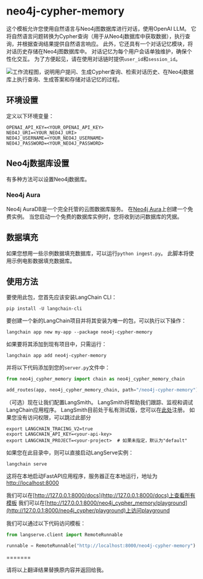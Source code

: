 # neo4j-cypher-memory

这个模板允许您使用自然语言与Neo4j图数据库进行对话，使用OpenAI LLM。
它将自然语言问题转换为Cypher查询（用于从Neo4j数据库中获取数据），执行查询，并根据查询结果提供自然语言响应。
此外，它还具有一个对话记忆模块，将对话历史存储在Neo4j图数据库中。
对话记忆为每个用户会话单独维护，确保个性化交互。
为了方便起见，请在使用对话链时提供`user_id`和`session_id`。

![工作流程图，说明用户提问、生成Cypher查询、检索对话历史、在Neo4j数据库上执行查询、生成答案和存储对话记忆的过程。](https://raw.githubusercontent.com/langchain-ai/langchain/master/templates/neo4j-cypher-memory/static/workflow.png "Neo4j Cypher Memory工作流程图")

## 环境设置

定义以下环境变量：

```
OPENAI_API_KEY=<YOUR_OPENAI_API_KEY>
NEO4J_URI=<YOUR_NEO4J_URI>
NEO4J_USERNAME=<YOUR_NEO4J_USERNAME>
NEO4J_PASSWORD=<YOUR_NEO4J_PASSWORD>
```

## Neo4j数据库设置

有多种方法可以设置Neo4j数据库。

### Neo4j Aura

Neo4j AuraDB是一个完全托管的云图数据库服务。
在[Neo4j Aura](https://neo4j.com/cloud/platform/aura-graph-database?utm_source=langchain&utm_content=langserve)上创建一个免费实例。
当您启动一个免费的数据库实例时，您将收到访问数据库的凭据。

## 数据填充

如果您想用一些示例数据填充数据库，可以运行`python ingest.py`。
此脚本将使用示例电影数据填充数据库。

## 使用方法

要使用此包，您首先应该安装LangChain CLI：

```shell
pip install -U langchain-cli
```

要创建一个新的LangChain项目并将其安装为唯一的包，可以执行以下操作：

```shell
langchain app new my-app --package neo4j-cypher-memory
```

如果要将其添加到现有项目中，只需运行：

```shell
langchain app add neo4j-cypher-memory
```

并将以下代码添加到您的`server.py`文件中：
```python
from neo4j_cypher_memory import chain as neo4j_cypher_memory_chain

add_routes(app, neo4j_cypher_memory_chain, path="/neo4j-cypher-memory")
```

（可选）现在让我们配置LangSmith。
LangSmith将帮助我们跟踪、监视和调试LangChain应用程序。
LangSmith目前处于私有测试版，您可以在[此处](https://smith.langchain.com/)注册。
如果您没有访问权限，可以跳过此部分

```shell
export LANGCHAIN_TRACING_V2=true
export LANGCHAIN_API_KEY=<your-api-key>
export LANGCHAIN_PROJECT=<your-project>  # 如果未指定，默认为"default"
```

如果您在此目录中，则可以直接启动LangServe实例：

```shell
langchain serve
```

这将在本地启动FastAPI应用程序，服务器正在本地运行，地址为
[http://localhost:8000](http://localhost:8000)

我们可以在[http://127.0.0.1:8000/docs](http://127.0.0.1:8000/docs)上查看所有模板
我们可以在[http://127.0.0.1:8000/neo4j_cypher_memory/playground](http://127.0.0.1:8000/neo4j_cypher/playground)上访问playground

我们可以通过以下代码访问模板：

```python
from langserve.client import RemoteRunnable

runnable = RemoteRunnable("http://localhost:8000/neo4j-cypher-memory")
```
=======

请将以上翻译结果替换原内容并返回给我。